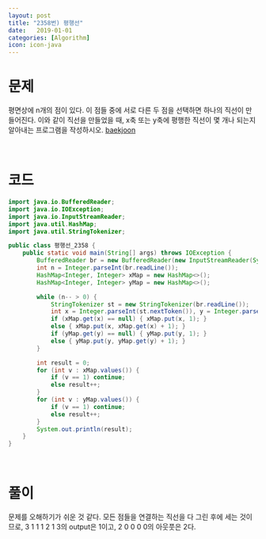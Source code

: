 ```yaml
---
layout: post
title: "2358번) 평행선"
date:   2019-01-01
categories: [Algorithm]
icon: icon-java
---
```


# 문제
평면상에 n개의 점이 있다. 이 점들 중에 서로 다른 두 점을 선택하면 하나의 직선이 만들어진다. 이와 같이 직선을 만들었을 때, x축 또는 y축에 평행한 직선이 몇 개나 되는지 알아내는 프로그램을 작성하시오. [baekjoon](https://www.acmicpc.net/problem/2358)

<br>

# 코드
```java
import java.io.BufferedReader;
import java.io.IOException;
import java.io.InputStreamReader;
import java.util.HashMap;
import java.util.StringTokenizer;

public class 평행선_2358 {
    public static void main(String[] args) throws IOException {
        BufferedReader br = new BufferedReader(new InputStreamReader(System.in));
        int n = Integer.parseInt(br.readLine());
        HashMap<Integer, Integer> xMap = new HashMap<>();
        HashMap<Integer, Integer> yMap = new HashMap<>();

        while (n-- > 0) {
            StringTokenizer st = new StringTokenizer(br.readLine());
            int x = Integer.parseInt(st.nextToken()), y = Integer.parseInt(st.nextToken());
            if (xMap.get(x) == null) { xMap.put(x, 1); }
            else { xMap.put(x, xMap.get(x) + 1); }
            if (yMap.get(y) == null) { yMap.put(y, 1); }
            else { yMap.put(y, yMap.get(y) + 1); }
        }

        int result = 0;
        for (int v : xMap.values()) {
            if (v == 1) continue;
            else result++;
        }
        for (int v : yMap.values()) {
            if (v == 1) continue;
            else result++;
        }
        System.out.println(result);
    }
}
```

<br>

# 풀이
문제를 오해하기가 쉬운 것 같다. 모든 점들을 연결하는 직선을 다 그린 후에 세는 것이므로, 3 1 1 1 2 1 3의 output은 1이고, 2 0 0 0 0의 아웃풋은 2다.
